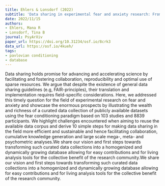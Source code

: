 ```yaml
---
title: Ehlers & Lonsdorf (2022)
subtitle: 'Data sharing in experimental fear and anxiety research: From challenges to a dynamically growing database in 10 simple steps'
date: 2022/11/15
authors:
- Ehlers, Mana R
- Lonsdorf, Tina B
journal: PsyArXiv
paper_url: https://doi.org/10.31234/osf.io/8crk3
data_url: https://osf.io/4kueh/
tags:
- pavlovian conditioning
- database
---
```


Data sharing holds promise for advancing and accelerating science by facilitating and fostering collaboration, reproducibility and optimal use of sparse resources. We argue that despite the existence of general data sharing guidelines (e.g, FAIR-principles), their translation and implementation requires field-specific considerations. Here, we addressed this timely question for the field of experimental research on fear and anxiety and showcase the enormous prospects by illustrating the wealth and richness of a curated data collection of publicly available datasets using the fear conditioning paradigm based on 103 studies and 8839 participants. We highlight challenges encountered when aiming to reuse the available data corpus and derive 10 simple steps for making data sharing in the field more efficient and sustainable and hence facilitating collaboration, cumulative knowledge generation and large scale mega-, meta- and psychometric analyses.We share our vision and first steps towards transforming such curated data collections into a homogenized and dynamically growing database allowing for easy contributions and for living analysis tools for the collective benefit of the research community.We share our vision and first steps towards transforming such curated data collections into a homogenized and dynamically growing database allowing for easy contributions and for living analysis tools for the collective benefit of the research community.
